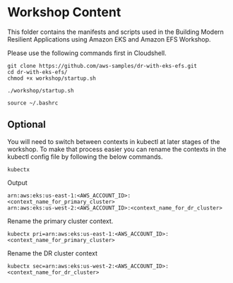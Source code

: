 # Workshop Content

This folder contains the manifests and scripts used in the Building Modern Resilient Applications using Amazon EKS and Amazon EFS Workshop.

Please use the following commands first in Cloudshell.

```
git clone https://github.com/aws-samples/dr-with-eks-efs.git
cd dr-with-eks-efs/
chmod +x workshop/startup.sh

./workshop/startup.sh

source ~/.bashrc
```

## Optional

You will need to switch between contexts in kubectl at later stages of the workshop. To make that process easier you can rename the contexts in the kubectl config file by following the below commands. 

```
kubectx
```

Output 
```
arn:aws:eks:us-east-1:<AWS_ACCOUNT_ID>:<context_name_for_primary_cluster>
arn:aws:eks:us-west-2:<AWS_ACCOUNT_ID>:<context_name_for_dr_cluster>
```

Rename the primary cluster context.

```
kubectx pri=arn:aws:eks:us-east-1:<AWS_ACCOUNT_ID>:<context_name_for_primary_cluster>
```

Rename the DR cluster context

```
kubectx sec=arn:aws:eks:us-west-2:<AWS_ACCOUNT_ID>:<context_name_for_dr_cluster>
```

